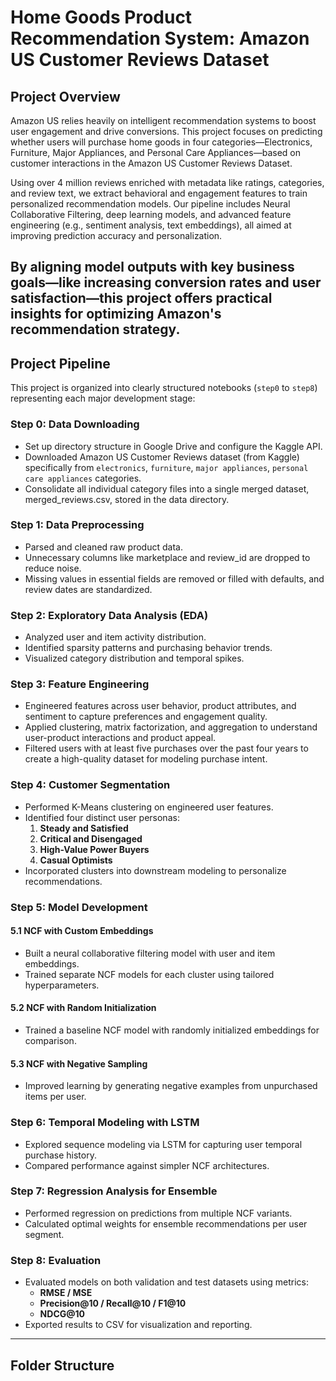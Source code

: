 # Home Goods Product Recommendation System: Amazon US Customer Reviews Dataset

## Project Overview

Amazon US relies heavily on intelligent recommendation systems to boost user engagement and drive conversions. This project focuses on predicting whether users will purchase home goods in four categories—Electronics, Furniture, Major Appliances, and Personal Care Appliances—based on customer interactions in the Amazon US Customer Reviews Dataset.

Using over 4 million reviews enriched with metadata like ratings, categories, and review text, we extract behavioral and engagement features to train personalized recommendation models. Our pipeline includes Neural Collaborative Filtering, deep learning models, and advanced feature engineering (e.g., sentiment analysis, text embeddings), all aimed at improving prediction accuracy and personalization.

By aligning model outputs with key business goals—like increasing conversion rates and user satisfaction—this project offers practical insights for optimizing Amazon's recommendation strategy.
---

## Project Pipeline

This project is organized into clearly structured notebooks (`step0` to `step8`) representing each major development stage:

### Step 0: Data Downloading
- Set up directory structure in Google Drive and configure the Kaggle API.
- Downloaded Amazon US Customer Reviews dataset (from Kaggle) specifically from `electronics`, `furniture`, `major appliances`, `personal care appliances` categories.
- Consolidate all individual category files into a single merged dataset, merged_reviews.csv, stored in the data directory.


### Step 1: Data Preprocessing
- Parsed and cleaned raw product data.
- Unnecessary columns like marketplace and review_id are dropped to reduce noise.
- Missing values in essential fields are removed or filled with defaults, and review dates are standardized.

### Step 2: Exploratory Data Analysis (EDA)
- Analyzed user and item activity distribution.
- Identified sparsity patterns and purchasing behavior trends.
- Visualized category distribution and temporal spikes.

### Step 3: Feature Engineering
- Engineered features across user behavior, product attributes, and sentiment to capture preferences and engagement quality.
- Applied clustering, matrix factorization, and aggregation to understand user-product interactions and product appeal.
- Filtered users with at least five purchases over the past four years to create a high-quality dataset for modeling purchase intent.

### Step 4: Customer Segmentation
- Performed K-Means clustering on engineered user features.
- Identified four distinct user personas:
  1. **Steady and Satisfied**
  2. **Critical and Disengaged**
  3. **High-Value Power Buyers**
  4. **Casual Optimists**
- Incorporated clusters into downstream modeling to personalize recommendations.

### Step 5: Model Development

#### 5.1 NCF with Custom Embeddings
- Built a neural collaborative filtering model with user and item embeddings.
- Trained separate NCF models for each cluster using tailored hyperparameters.

#### 5.2 NCF with Random Initialization
- Trained a baseline NCF model with randomly initialized embeddings for comparison.

#### 5.3 NCF with Negative Sampling
- Improved learning by generating negative examples from unpurchased items per user.

### Step 6: Temporal Modeling with LSTM
- Explored sequence modeling via LSTM for capturing user temporal purchase history.
- Compared performance against simpler NCF architectures.

### Step 7: Regression Analysis for Ensemble
- Performed regression on predictions from multiple NCF variants.
- Calculated optimal weights for ensemble recommendations per user segment.

### Step 8: Evaluation
- Evaluated models on both validation and test datasets using metrics:
  - **RMSE / MSE**
  - **Precision@10 / Recall@10 / F1@10**
  - **NDCG@10**
- Exported results to CSV for visualization and reporting.

---

## Folder Structure

